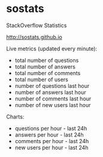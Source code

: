 # sostats
StackOverflow Statistics

http://sostats.github.io

Live metrics (updated every minute):
- total number of questions
- total number of answers
- total number of comments
- total number of users
- number of questions last hour
- number of answers last hour
- number of comments last hour
- number of new users last hour

Charts:
- questions per hour - last 24h
- answers per hour - last 24h
- comments per hour - last 24h
- new users per hour - last 24h
